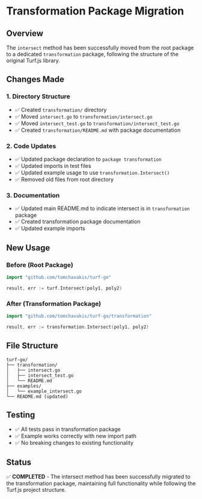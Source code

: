 # Transformation Package Migration

## Overview
The `intersect` method has been successfully moved from the root package to a dedicated `transformation` package, following the structure of the original Turf.js library.

## Changes Made

### 1. Directory Structure
- ✅ Created `transformation/` directory
- ✅ Moved `intersect.go` to `transformation/intersect.go`
- ✅ Moved `intersect_test.go` to `transformation/intersect_test.go`
- ✅ Created `transformation/README.md` with package documentation

### 2. Code Updates
- ✅ Updated package declaration to `package transformation`
- ✅ Updated imports in test files
- ✅ Updated example usage to use `transformation.Intersect()`
- ✅ Removed old files from root directory

### 3. Documentation
- ✅ Updated main README.md to indicate intersect is in `transformation` package
- ✅ Created transformation package documentation
- ✅ Updated example imports

## New Usage

### Before (Root Package)
```go
import "github.com/tomchavakis/turf-go"

result, err := turf.Intersect(poly1, poly2)
```

### After (Transformation Package)
```go
import "github.com/tomchavakis/turf-go/transformation"

result, err := transformation.Intersect(poly1, poly2)
```

## File Structure
```
turf-go/
├── transformation/
│   ├── intersect.go
│   ├── intersect_test.go
│   └── README.md
├── examples/
│   └── example_intersect.go
└── README.md (updated)
```

## Testing
- ✅ All tests pass in transformation package
- ✅ Example works correctly with new import path
- ✅ No breaking changes to existing functionality

## Status
✅ **COMPLETED** - The intersect method has been successfully migrated to the transformation package, maintaining full functionality while following the Turf.js project structure.
